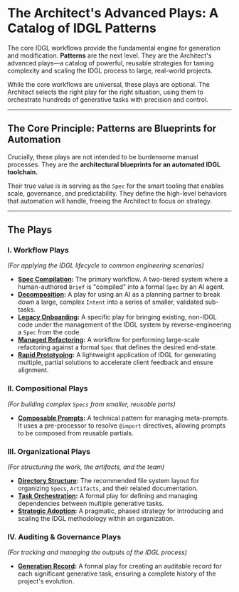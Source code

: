 # The Architect's Advanced Plays: A Catalog of IDGL Patterns

The core IDGL workflows provide the fundamental engine for generation and modification. **Patterns** are the next level. They are the Architect's advanced plays—a catalog of powerful, reusable strategies for taming complexity and scaling the IDGL process to large, real-world projects.

While the core workflows are universal, these plays are optional. The Architect selects the right play for the right situation, using them to orchestrate hundreds of generative tasks with precision and control.

---

## The Core Principle: Patterns are Blueprints for Automation

Crucially, these plays are not intended to be burdensome manual processes. They are the **architectural blueprints for an automated IDGL toolchain.**

Their true value is in serving as the `Spec` for the smart tooling that enables scale, governance, and predictability. They define the high-level behaviors that automation will handle, freeing the Architect to focus on strategy.

---

## The Plays

### I. Workflow Plays
*(For applying the IDGL lifecycle to common engineering scenarios)*

*   **[Spec Compilation](./01-patterns/01-Pattern-Spec-Compilation.md):** The primary workflow. A two-tiered system where a human-authored `Brief` is "compiled" into a formal `Spec` by an AI agent.
*   **[Decomposition](./01-patterns/03-Pattern-Decomposition.md):** A play for using an AI as a planning partner to break down a large, complex `Intent` into a series of smaller, validated sub-tasks.
*   **[Legacy Onboarding](./01-patterns/04-Pattern-Legacy-Onboarding.md):** A specific play for bringing existing, non-IDGL code under the management of the IDGL system by reverse-engineering a `Spec` from the code.
*   **[Managed Refactoring](./01-patterns/05-Pattern-Managed-Refactoring.md):** A workflow for performing large-scale refactoring against a formal `Spec` that defines the desired end-state.
*   **[Rapid Prototyping](./01-patterns/10-Pattern-Rapid-Prototyping.md):** A lightweight application of IDGL for generating multiple, partial solutions to accelerate client feedback and ensure alignment.

### II. Compositional Plays
*(For building complex `Specs` from smaller, reusable parts)*

*   **[Composable Prompts](./01-patterns/02-Pattern-Composable-Prompts.md):** A technical pattern for managing meta-prompts. It uses a pre-processor to resolve `@import` directives, allowing prompts to be composed from reusable partials.

### III. Organizational Plays
*(For structuring the work, the artifacts, and the team)*

*   **[Directory Structure](./07-Pattern-Directory-Structure.md):** The recommended file system layout for organizing `Specs`, `Artifacts`, and their related documentation.
*   **[Task Orchestration](./09-Pattern-Task-Orchestration.md):** A formal play for defining and managing dependencies between multiple generative tasks.
*   **[Strategic Adoption](./11-Pattern-Strategic-Adoption.md):** A pragmatic, phased strategy for introducing and scaling the IDGL methodology within an organization.

### IV. Auditing & Governance Plays
*(For tracking and managing the outputs of the IDGL process)*

*   **[Generation Record](./01-patterns/06-Pattern-Generation-Record.md):** A formal play for creating an auditable record for each significant generative task, ensuring a complete history of the project's evolution.
